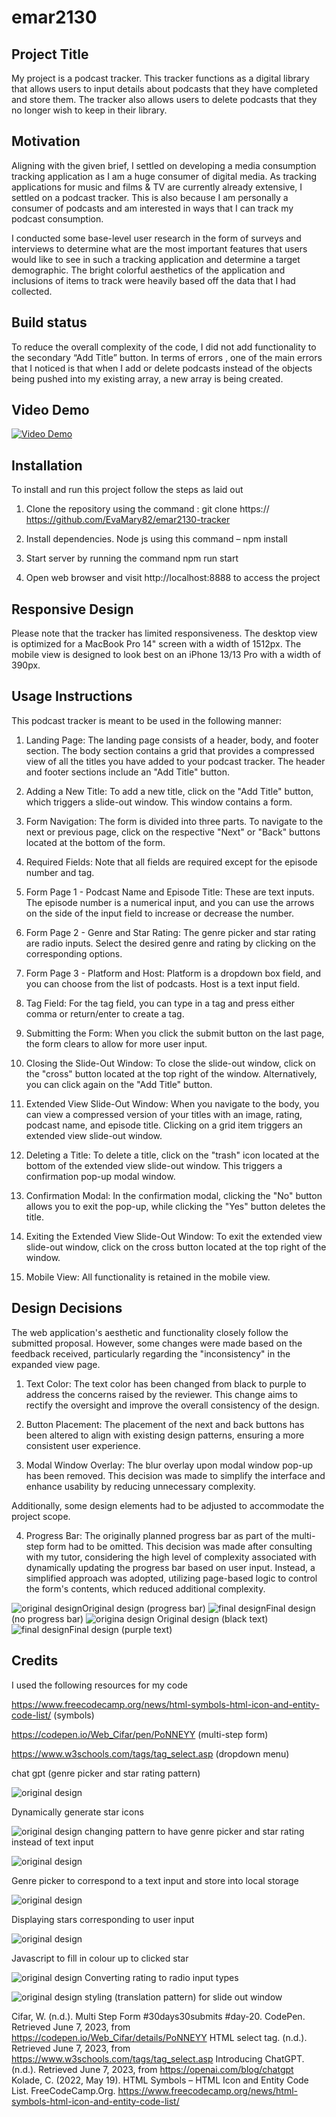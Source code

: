# emar2130
## Project Title

My project is a podcast tracker. This tracker functions as a digital library that allows users to input details about podcasts that they have completed and store them. The tracker also allows users to delete podcasts that they no longer wish to keep in their library.

## Motivation

Aligning with the given brief, I settled on developing a media consumption tracking application as I am a huge consumer of digital media. As tracking applications for music and films & TV are currently already extensive, I settled on a podcast tracker. This is also because I am personally a consumer of podcasts and am interested in ways that I can track my podcast consumption.

I conducted some base-level user research in the form of surveys and interviews to determine what are the most important features that users would like to see in such a tracking application and determine a target demographic. The bright colorful aesthetics of the application and inclusions of items to track were heavily based off the data that I had collected.

## Build status 

To reduce the overall complexity of the code, I did not add functionality to the secondary “Add Title” button. 
In terms of errors , one of the main errors that I noticed is that when I add or delete podcasts instead of the objects being pushed into my existing array, a new array is being created.

 ## Video Demo 
 [![Video Demo](/public/images/landing%20page%20screenshot.png)](https://vimeo.com/833521748?share=copy)

 ## Installation

To install and run this project follow the steps as laid out 

1.	Clone the repository using the command : git clone https:// https://github.com/EvaMary82/emar2130-tracker

2.	Install dependencies. Node js using this command – npm install

3.	Start server by running the command npm run start

4.	Open web browser and visit http://localhost:8888 to access the project

 ## Responsive Design

Please note that the tracker has limited responsiveness. The desktop view is optimized for a MacBook Pro 14" screen with a width of 1512px. The mobile view is designed to look best on an iPhone 13/13 Pro with a width of 390px.

## Usage Instructions

This podcast tracker is meant to be used in the following manner:

1. Landing Page: The landing page consists of a header, body, and footer section. The body section contains a grid that provides a compressed view of all the titles you have added to your podcast tracker. The header and footer sections include an "Add Title" button.

2. Adding a New Title: To add a new title, click on the "Add Title" button, which triggers a slide-out window. This window contains a form.

3. Form Navigation: The form is divided into three parts. To navigate to the next or previous page, click on the respective "Next" or "Back" buttons located at the bottom of the form.

4. Required Fields: Note that all fields are required except for the episode number and tag.

5.  Form Page 1 - Podcast Name and Episode Title: These are text inputs. The episode number is a numerical input, and you can use the arrows on the side of the input field to increase or decrease the number.

6.  Form Page 2 - Genre and Star Rating: The genre picker and star rating are radio inputs. Select the desired genre and rating by clicking on the corresponding options.

7.  Form Page 3 - Platform and Host: Platform is a dropdown box field, and you can choose from the list of podcasts. Host is a text input field.

8. Tag Field: For the tag field, you can type in a tag and press either comma or return/enter to create a tag.

9. Submitting the Form: When you click the submit button on the last page, the form clears to allow for more user input.

10. Closing the Slide-Out Window: To close the slide-out window, click on the "cross" button located at the top right of the window. Alternatively, you can click again on the "Add Title" button.

11. Extended View Slide-Out Window: When you navigate to the body, you can view a compressed version of your titles with an image, rating, podcast name, and episode title. Clicking on a grid item triggers an extended view slide-out window.

12. Deleting a Title: To delete a title, click on the "trash" icon located at the bottom of the extended view slide-out window. This triggers a confirmation pop-up modal window.

13. Confirmation Modal: In the confirmation modal, clicking the "No" button allows you to exit the pop-up, while clicking the "Yes" button deletes the title.

14. Exiting the Extended View Slide-Out Window: To exit the extended view slide-out window, click on the cross button located at the top right of the window.

15. Mobile View: All functionality is retained in the mobile view.

## Design Decisions

The web application's aesthetic and functionality closely follow the submitted proposal. However, some changes were made based on the feedback received, particularly regarding the "inconsistency" in the expanded view page.

1. Text Color: The text color has been changed from black to purple to address the concerns raised by the reviewer. This change aims to rectify the oversight and improve the overall consistency of the design.

2. Button Placement: The placement of the next and back buttons has been altered to align with existing design patterns, ensuring a more consistent user experience.

3. Modal Window Overlay: The blur overlay upon modal window pop-up has been removed. This decision was made to simplify the interface and enhance usability by reducing unnecessary complexity.

Additionally, some design elements had to be adjusted to accommodate the project scope.

4. Progress Bar: The originally planned progress bar as part of the multi-step form had to be omitted. This decision was made after consulting with my tutor, considering the high level of complexity associated with dynamically updating the progress bar based on user input. Instead, a simplified approach was adopted, utilizing page-based logic to control the form's contents, which reduced additional complexity.

![original design ](public/images/pop-up%20content%20info%20final.png )Original design (progress bar)
![final design](public/images/Final%20design%20(no%20progress%20bar).png)Final design (no progress bar)
![origina design](public/images/more%20info%20final.png ) Original design (black text)
![final design](public/images/Final%20design%20(purple%20text).png )Final design (purple text)
 

## Credits 
I used the following resources for my code 



https://www.freecodecamp.org/news/html-symbols-html-icon-and-entity-code-list/ (symbols)

https://codepen.io/Web_Cifar/pen/PoNNEYY (multi-step form)

https://www.w3schools.com/tags/tag_select.asp (dropdown menu)

chat gpt (genre picker and star rating pattern)

![original design ](public/images/genre%20picker%3A%20star%20rating%203.png)

Dynamically generate star icons

![original design ](public/images/Genre%20picker%20and%20star%20rating%20pattern.png) 
changing pattern to have genre picker and star rating instead of text input

![original design ](public/images/Genre%20picker%20backend.png )

Genre picker to correspond to a text input and store into local storage

![original design ](public/images/genre%20picker%3A%20star%20rating%201.png )

Displaying stars corresponding to user input

![original design ](public/images/js%20for%20star%20rating.png)

Javascript to fill in colour up to clicked star

![original design ](public/images/Star%20rating%20backend.png )
Converting rating to radio input types

![original design ](public/images/Slide%20in%20effect%20styling.png)
styling (translation pattern) for slide out window 


Cifar, W. (n.d.). Multi Step Form #30days30submits #day-20. CodePen. Retrieved June 7, 2023, from https://codepen.io/Web_Cifar/details/PoNNEYY
HTML select tag. (n.d.). Retrieved June 7, 2023, from https://www.w3schools.com/tags/tag_select.asp
Introducing ChatGPT. (n.d.). Retrieved June 7, 2023, from https://openai.com/blog/chatgpt
Kolade, C. (2022, May 19). HTML Symbols – HTML Icon and Entity Code List. FreeCodeCamp.Org. https://www.freecodecamp.org/news/html-symbols-html-icon-and-entity-code-list/
